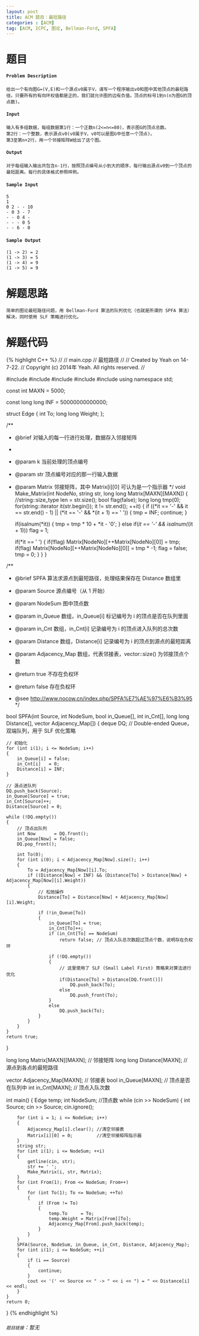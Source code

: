 ```yaml
---
layout: post
title: ACM 题目：最短路径
categories : [ACM]
tag: [ACM, ICPC, 图论, Bellman-Ford, SPFA]
---
```


# 题目

#### `Problem Description`
	给出一个有向图G=(V,E)和一个源点v0属于V，请写一个程序输出v0和图中其他顶点的最短路径。只要所有的有向环权值都是正的，我们就允许图的边有负值。顶点的标号1到n(n为图G的顶点数)。

#### `Input`
	输入有多组数据，每组数据第1行：一个正数n(2<=n<=80)，表示图G的顶点总数。
	第2行：一个整数，表示源点v0(v0属于V，v0可以是图G中任意一个顶点)。
	第3至第n+2行，用一个邻接矩阵W给出了这个图。

#### `Output`
	对于每组输入输出共包含n-1行，按照顶点编号从小到大的顺序，每行输出源点v0到一个顶点的最短距离。每行的具体格式参照样例。

#### `Sample Input`
	5
	1
	0 2 - - 10
	- 0 3 - 7
	- - 0 4 -
	- - - 0 5
	- - 6 - 0

#### `Sample Output`
	(1 -> 2) = 2
	(1 -> 3) = 5
	(1 -> 4) = 9
	(1 -> 5) = 9

# 解题思路
	简单的图论最短路径问题，用 Bellman-Ford 算法的队列优化（也就是所谓的 SPFA 算法）解决，同时使用 SLF 策略进行优化。

# 解题代码

<!--lint disable-->

{% highlight C++ %}
//
//  main.cpp
//  最短路径
//
//  Created by Yeah on 14-7-22.
//  Copyright (c) 2014年 Yeah. All rights reserved.
//

#include <iostream>
#include <deque>
#include <vector>
#include <string>
#include <sstream>
using namespace std;

const int MAXN = 5000;

const long long INF = 50000000000000;

struct Edge
{
    int To;
    long long Weight;
};

/**
 *    @brief  对输入的每一行进行处理，数据存入邻接矩阵
 *
 *    @param k      当前处理的顶点编号
 *    @param str    顶点编号对应的那一行输入数据
 *    @param Matrix 邻接矩阵，其中 Matrix[i][0] 可认为是一个指示器
 */
void Make_Matrix(int NodeNo, string str, long long Matrix[MAXN][MAXN])
{
    //string::size_type len = str.size();
    bool flag(false);
    long long tmp(0);
    for(string::iterator it(str.begin()); it != str.end(); ++it)
    {
        if ((*it == '-' && it == str.end() - 1) || (*it == '-' && *(it + 1) == ' '))
        {
            tmp = INF;
            continue;
        }
        
        if(isalnum(*it))
        {
            tmp = tmp * 10 + *it - '0';
        }
        else if(*it == '-' && isalnum(*(it + 1)))
            flag = 1;
        
        if(*it == ' ')
        {
            if(!flag)
                Matrix[NodeNo][++Matrix[NodeNo][0]] = tmp;
            if(flag)
                Matrix[NodeNo][++Matrix[NodeNo][0]] = tmp * -1;
            flag = false;
            tmp = 0;
        }
    }
}


/**
 *  @brief  SPFA 算法求源点到最短路径，处理结果保存在 Distance 数组里
 
 *  @param Source        源点编号（从 1 开始）
 *  @param NodeSum       图中顶点数
 *  @param in_Queue      数组，in_Queue[i] 标记编号为 i 的顶点是否在队列里面
 *  @param in_Cnt        数组，in_Cnt[i]   记录编号为 i 的顶点进入队列的总次数
 *  @param Distance      数组，Distance[i] 记录编号为 i 的顶点到源点的最短距离
 *  @param Adjacency_Map 数组，代表邻接表，vector::size() 为邻接顶点个数
 
 *  @return true  不存在负权环
 *  @return false 存在负权环
 
 *  @see http://www.nocow.cn/index.php/SPFA%E7%AE%97%E6%B3%95
 */

bool SPFA(int Source, int NodeSum, bool in_Queue[], int in_Cnt[], long long Distance[], vector<Edge> Adjacency_Map[])
{
    deque<int> DQ; // Double-ended Queue，双端队列，用于 SLF 优化策略
    
    // 初始化
    for (int i(1); i <= NodeSum; i++)
    {
        in_Queue[i] = false;
        in_Cnt[i]   = 0;
        Distance[i] = INF;
    }
    
    // 源点进队列
    DQ.push_back(Source);
    in_Queue[Source] = true;
    in_Cnt[Source]++;
    Distance[Source] = 0;
    
    while (!DQ.empty())
    {
        // 顶点出队列
        int Now       = DQ.front();
        in_Queue[Now] = false;
        DQ.pop_front();
        
        int To(0);
        for (int i(0); i < Adjacency_Map[Now].size(); i++)
        {
            To = Adjacency_Map[Now][i].To;
            if ((Distance[Now] < INF) && (Distance[To] > Distance[Now] + Adjacency_Map[Now][i].Weight))
            {
                // 松弛操作
                Distance[To] = Distance[Now] + Adjacency_Map[Now][i].Weight;
                
                if (!in_Queue[To])
                {
                    in_Queue[To] = true;
                    in_Cnt[To]++;
                    if (in_Cnt[To] == NodeSum)
                        return false; // 顶点入队总次数超过顶点个数，说明存在负权环
                    
                    if (!DQ.empty())
                    {
                        // 这里使用了 SLF (Small Label First) 策略来对算法进行优化
                        if(Distance[To] > Distance[DQ.front()])
                            DQ.push_back(To);
                        else
                            DQ.push_front(To);
                    }
                    else
                        DQ.push_back(To);
                }
            }
        }
    }
    return true;
}

long long Matrix[MAXN][MAXN];     // 邻接矩阵
long long Distance[MAXN];         // 源点到各点的最短路径

vector<Edge> Adjacency_Map[MAXN]; // 邻接表
bool in_Queue[MAXN];              // 顶点是否在队列中
int  in_Cnt[MAXN];                // 顶点入队次数

int main()
{
    Edge temp;
    int NodeSum;               //顶点数
    while (cin >> NodeSum)
    {
        int Source;
        cin >> Source;
        cin.ignore();
        
        for (int i = 1; i <= NodeSum; i++)
        {
            Adjacency_Map[i].clear(); //清空邻接表
            Matrix[i][0] = 0;         //清空邻接矩阵指示器
        }
        string str;
        for (int i(1); i <= NodeSum; ++i)
        {
            getline(cin, str);
            str += ' ';
            Make_Matrix(i, str, Matrix);
        }
        for (int From(1); From <= NodeSum; From++)
        {
            for (int To(1); To <= NodeSum; ++To)
            {
                if (From != To)
                {
                    temp.To     = To;
                    temp.Weight = Matrix[From][To];
                    Adjacency_Map[From].push_back(temp);
                }
            }
        }
        SPFA(Source, NodeSum, in_Queue, in_Cnt, Distance, Adjacency_Map);
        for (int i(1); i <= NodeSum; ++i)
        {
            if (i == Source)
            {
                continue;
            }
            cout << '(' << Source << " -> " << i << ") = " << Distance[i] << endl;
        }
    }
    return 0;
}
{% endhighlight %}

<!--lint enable-->

###### `题目链接`：暂无
